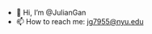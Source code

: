 - 👋 Hi, I’m @JulianGan
- 📫 How to reach me: jg7955@nyu.edu

<!---
JulianGan/JulianGan is a ✨ special ✨ repository because its `README.md` (this file) appears on your GitHub profile.
You can click the Preview link to take a look at your changes.
--->
